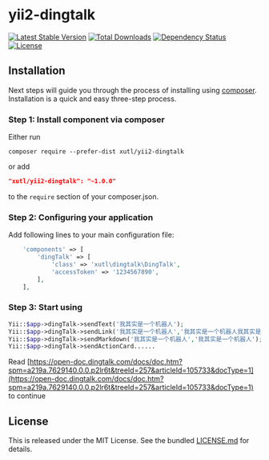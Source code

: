 # yii2-dingtalk

[![Latest Stable Version](https://poser.pugx.org/xutl/yii2-dingtalk/v/stable.png)](https://packagist.org/packages/xutl/yii2-dingtalk)
[![Total Downloads](https://poser.pugx.org/xutl/yii2-dingtalk/downloads.png)](https://packagist.org/packages/xutl/yii2-dingtalk)
[![Dependency Status](https://www.versioneye.com/php/xutl:yii2-dingtalk/dev-master/badge.png)](https://www.versioneye.com/php/xutl:yii2-dingtalk/dev-master)
[![License](https://poser.pugx.org/xutl/yii2-dingtalk/license.svg)](https://packagist.org/packages/xutl/yii2-dingtalk)


Installation
------------

Next steps will guide you through the process of installing using [composer](http://getcomposer.org/download/). Installation is a quick and easy three-step process.

### Step 1: Install component via composer

Either run

```
composer require --prefer-dist xutl/yii2-dingtalk
```

or add

```json
"xutl/yii2-dingtalk": "~1.0.0"
```

to the `require` section of your composer.json.

### Step 2: Configuring your application

Add following lines to your main configuration file:

```php
    'components' => [
        'dingTalk' => [
            'class' => 'xutl\dingtalk\DingTalk',
            'accessToken' => '1234567890',
        ],
    ],
```

### Step 3: Start using

```php
Yii::$app->dingTalk->sendText('我其实是一个机器人');
Yii::$app->dingTalk->sendLink('我其实是一个机器人','我其实是一个机器人我其实是一个机器人我其实是一个机器人我其实是一个机器人！','','https://www.dingtalk.com/');
Yii::$app->dingTalk->sendMarkdown('我其实是一个机器人','我其实是一个机器人');
Yii::$app->dingTalk->sendActionCard......
```

Read [https://open-doc.dingtalk.com/docs/doc.htm?spm=a219a.7629140.0.0.p2lr6t&treeId=257&articleId=105733&docType=1](https://open-doc.dingtalk.com/docs/doc.htm?spm=a219a.7629140.0.0.p2lr6t&treeId=257&articleId=105733&docType=1) to continue

## License

This is released under the MIT License. See the bundled [LICENSE.md](LICENSE.md)
for details.
